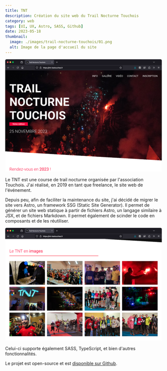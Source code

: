 ```yaml
---
title: TNT
description: Création du site web du Trail Nocturne Touchois
category: web
tags: [UI, UX, Astro, SASS, Github]
date: 2023-05-18
thumbnail:
  image: ./images/trail-nocturne-touchois/01.png
  alt: Image de la page d'accueil du site
---
```


![Image de la page d'accueil du site](./images/trail-nocturne-touchois/01.png)

Le TNT est une course de trail nocturne organisée par l'association Touchois. J'ai réalisé, en 2019 en tant que freelance, le site web de l'événement.

Depuis peu, afin de faciliter la maintenance du site, j'ai décidé de migrer le site vers Astro, un framework SSG (Static Site Generator). Il permet de générer un site web statique à partir de fichiers Astro, un langage similaire à JSX, et de fichiers Markdown. Il permet également de scinder le code en composants et de les réutiliser.

![Image du site](./images/trail-nocturne-touchois/02.png)

Celui-ci supporte également SASS, TypeScript, et bien d'autres fonctionnalités.

Le projet est open-source et est [disponible sur Github](https://github.com/baptistejouin/trail-nocturne-touchois).
